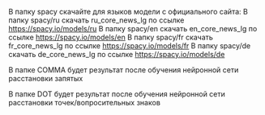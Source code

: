 В папку spacy скачайте для языков модели с официального сайта:
В папку spacy/ru скачать ru_core_news_lg по ссылке https://spacy.io/models/ru
В папку spacy/en скачать en_core_news_lg по ссылке https://spacy.io/models/en
В папку spacy/fr скачать fr_core_news_lg по ссылке https://spacy.io/models/fr
В папку spacy/de скачать de_core_news_lg по ссылке https://spacy.io/models/de

В папке COMMA будет результат после обучения нейронной сети расстановки запятых

В папке DOT будет результат после обучения нейронной сети расстановки точек/вопросительных знаков
